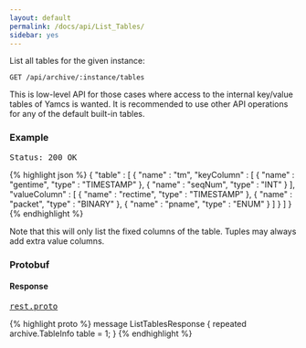 ```yaml
---
layout: default
permalink: /docs/api/List_Tables/
sidebar: yes
---
```


List all tables for the given instance:

    GET /api/archive/:instance/tables
    
<div class="hint">
    This is low-level API for those cases where access to the internal key/value tables of Yamcs is wanted. It is recommended to use other API operations for any of the default built-in tables.
</div>

    
### Example

<pre class="header">
Status: 200 OK
</pre>

{% highlight json %}
{
  "table" : [ {
    "name" : "tm",
    "keyColumn" : [ {
      "name" : "gentime",
      "type" : "TIMESTAMP"
    }, {
      "name" : "seqNum",
      "type" : "INT"
    } ],
    "valueColumn" : [ {
      "name" : "rectime",
      "type" : "TIMESTAMP"
    }, {
      "name" : "packet",
      "type" : "BINARY"
    }, {
      "name" : "pname",
      "type" : "ENUM"
    } ]
  } ]
}
{% endhighlight %}

Note that this will only list the fixed columns of the table. Tuples may always add extra value columns.

### Protobuf

#### Response

<pre class="r header"><a href="/docs/api/rest.proto/">rest.proto</a></pre>
{% highlight proto %}
message ListTablesResponse {
  repeated archive.TableInfo table = 1;
}
{% endhighlight %}
